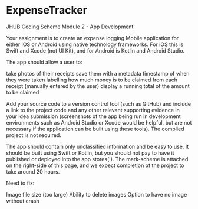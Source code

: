 # ExpenseTracker
JHUB Coding Scheme Module 2 - App Development

Your assignment is to create an expense logging Mobile application for either iOS or Android using native technology frameworks. For iOS this is Swift and Xcode (not UI Kit), and for Android is Kotlin and Android Studio.

The app should allow a user to:

take photos of their receipts
save them with a metadata timestamp of when they were taken
labelling how much money is to be claimed from each receipt (manually entered by the user)
display a running total of the amount to be claimed
 

Add your source code to a version control tool (such as GitHub) and include a link to the project code and any other relevant supporting evidence in your idea submission (screenshots of the app being run in development environments such as Android Studio or Xcode would be helpful, but are not necessary if the application can be built using these tools). The complied project is not required.

The app should contain only unclassified information and be easy to use. It should be built using Swift or Kotlin, but you should not pay to have it published or deployed into the app stores(!). The mark-scheme is attached on the right-side of this page, and we expect completion of the project to take around 20 hours.


Need to fix:

Image file size (too large)
Ability to delete images
Option to have no image without crash
